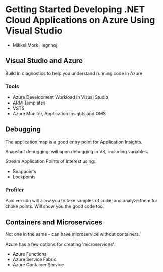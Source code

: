 # Getting Started Developing .NET Cloud Applications on Azure Using Visual Studio

- Mikkel Mork Hegnhoj

## Visual Studio and Azure

Build in diagnostics to help you understand running code in Azure

### Tools

- Azure Development Workload in Visual Studio
- ARM Templates
- VSTS
- Azure Monitor, Application Insights and OMS

## Debugging

The application map is a good entry point for Application Insights.

Snapshot debugging: will open debugging in VS, including variables.

Stream Application Points of Interest using:
- Snappoints
- Lockpoints

### Profiler

Paid version will allow you to take samples of code, and analyze them for choke points.
Will show you the good code too.

## Containers and Microservices

Not one in the same - can have microservice without containers.

Azure has a few options for creating 'microservices': 

- Azure Functions
- Azure Service Fabric
- Azure Container Service
